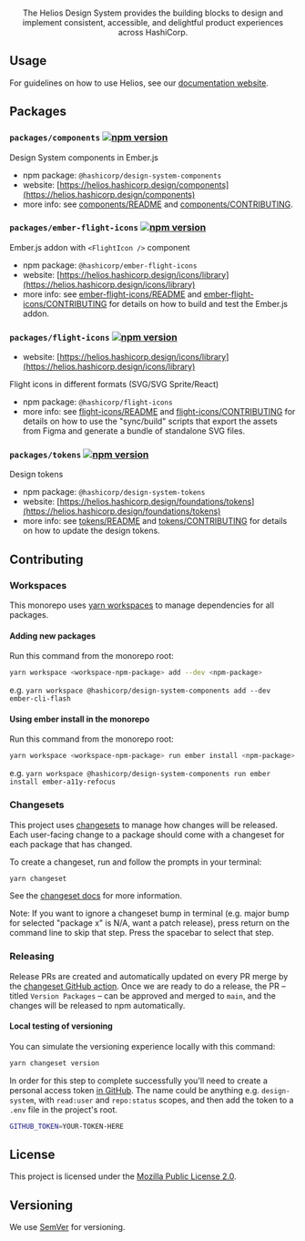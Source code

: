 <p align="center">
  <img src="https://user-images.githubusercontent.com/1672302/213473448-ac8cd0f7-cde2-49ef-b8ef-4067677569f2.jpg" role="presentation" alt="">
</p>

<p align="center">The Helios Design System provides the building blocks to design and implement consistent, accessible, and delightful product experiences across HashiCorp.</p>

## Usage

For guidelines on how to use Helios, see our [documentation website](https://helios.hashicorp.design).

## Packages

### `packages/components` [![npm version](https://badge.fury.io/js/%40hashicorp%2Fdesign-system-components.svg)](https://badge.fury.io/js/%40hashicorp%2Fdesign-system-components)

Design System components in Ember.js

- npm package: `@hashicorp/design-system-components`
- website: [https://helios.hashicorp.design/components](https://helios.hashicorp.design/components)
- more info: see [components/README](packages/components/README.md) and [components/CONTRIBUTING](packages/components/CONTRIBUTING.md).

### `packages/ember-flight-icons` [![npm version](https://badge.fury.io/js/%40hashicorp%2Fember-flight-icons.svg)](https://badge.fury.io/js/%40hashicorp%2Fember-flight-icons)

Ember.js addon with `<FlightIcon />` component

- npm package: `@hashicorp/ember-flight-icons`
- website: [https://helios.hashicorp.design/icons/library](https://helios.hashicorp.design/icons/library)
- more info: see [ember-flight-icons/README](packages/ember-flight-icons/README.md) and [ember-flight-icons/CONTRIBUTING](packages/ember-flight-icons/CONTRIBUTING.md) for details on how to build and test the Ember.js addon.

### `packages/flight-icons` [![npm version](https://badge.fury.io/js/%40hashicorp%2Fflight-icons.svg)](https://badge.fury.io/js/%40hashicorp%2Fflight-icons)
- website: [https://helios.hashicorp.design/icons/library](https://helios.hashicorp.design/icons/library)

Flight icons in different formats (SVG/SVG Sprite/React)

- npm package: `@hashicorp/flight-icons`
- more info: see [flight-icons/README](packages/flight-icons/README.md) and [flight-icons/CONTRIBUTING](packages/flight-icons/CONTRIBUTING.md) for details on how to use the "sync/build" scripts that export the assets from Figma and generate a bundle of standalone SVG files.

### `packages/tokens` [![npm version](https://badge.fury.io/js/%40hashicorp%2Fdesign-system-tokens.svg)](https://badge.fury.io/js/%40hashicorp%2Fdesign-system-tokens)

Design tokens

- npm package: `@hashicorp/design-system-tokens`
- website: [https://helios.hashicorp.design/foundations/tokens](https://helios.hashicorp.design/foundations/tokens)
- more info: see [tokens/README](packages/tokens/README.md) and [tokens/CONTRIBUTING](packages/tokens/CONTRIBUTING.md) for details on how to update the design tokens.

## Contributing

### Workspaces

This monorepo uses [yarn workspaces](https://yarnpkg.com/features/workspaces/) to manage dependencies for all packages.

#### Adding new packages

Run this command from the monorepo root:

```bash
yarn workspace <workspace-npm-package> add --dev <npm-package>
```

e.g. `yarn workspace @hashicorp/design-system-components add --dev ember-cli-flash`

#### Using ember install in the monorepo

Run this command from the monorepo root:

```bash
yarn workspace <workspace-npm-package> run ember install <npm-package>
```

e.g. `yarn workspace @hashicorp/design-system-components run ember install ember-a11y-refocus`

### Changesets

This project uses [changesets](https://github.com/changesets/changesets) to manage how changes will be released. Each user-facing change to a package should come with a changeset for each package that has changed.

To create a changeset, run and follow the prompts in your terminal:

```bash
yarn changeset
```

See the [changeset docs](https://github.com/changesets/changesets/blob/main/docs/adding-a-changeset.md) for more information.

Note: If you want to ignore a changeset bump in terminal (e.g. major bump for selected "package x" is N/A, want a patch release), press return on the command line to skip that step. Press the spacebar to select that step.

### Releasing

Release PRs are created and automatically updated on every PR merge by the [changeset GitHub action](https://github.com/changesets/action). Once we are ready to do a release, the PR – titled `Version Packages` – can be approved and merged to `main`, and the changes will be released to npm automatically.

#### Local testing of versioning

You can simulate the versioning experience locally with this command:

```bash
yarn changeset version
```

In order for this step to complete successfully you'll need to create a personal access token [in GitHub](https://github.com/settings/tokens). The name could be anything e.g. `design-system`, with `read:user` and `repo:status` scopes, and then add the token to a `.env` file in the project's root.

```bash
GITHUB_TOKEN=YOUR-TOKEN-HERE
```

## License

This project is licensed under the [Mozilla Public License 2.0](LICENSE).

## Versioning

We use [SemVer](http://semver.org/) for versioning.
